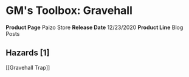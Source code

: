 ﻿---
id: '58'
name: GM's Toolbox. Gravehall
rarity: Common
source: null
trait: null
type: Source

---
# GM's Toolbox: Gravehall

**Product Page** Paizo Store
**Release Date** 12/23/2020
**Product Line** Blog Posts

## Hazards [1]

[[Gravehall Trap]]